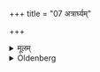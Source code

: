+++
title = "07 अत्रार्घ्यम्"

+++

<details><summary>मूलम्</summary>

अत्रार्घ्यम् ७
</details>

<details><summary>Oldenberg</summary>

7. Here the Arghya ceremony should be performed.
</details>
